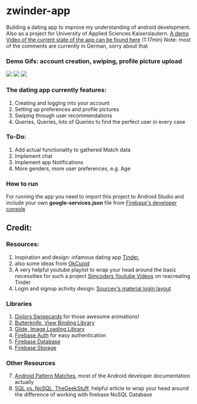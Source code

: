 # zwinder-app
Building a dating app to improve my understanding of android development. Also as a project for University of Applied Sciences Kaiserslautern. [A demo Video of the current state of the app can be found here](https://www.youtube.com/watch?v=eBUVMyqWFP0&feature=youtu.be) (1:17min)
Note: most of the comments are currently in German, sorry about that

### Demo Gifs: account creation, swiping, profile picture upload 
![](https://media.giphy.com/media/lcqrxZKdL8Fs76J4FG/giphy.gif)
![](https://media.giphy.com/media/fCU1KaEbkz5f5eOfDi/giphy.gif)
![](https://media.giphy.com/media/1UPVdhDYK1Bx72AuDG/giphy.gif)

### The dating app currently features:
1. Creating and logging into your account
2. Setting up preferences and profile pictures
3. Swiping through user recommendations
4. Queries, Queries, lots of Queries to find the perfect user in every case

### To-Do:
1. Add actual functionality to gathered Match data
2. Implement chat
3. Implement app Notifications
4. More genders, more user preferences, e.g. Age

### How to run
For running the app you need to import this project to Android Studio and include your own **google-services.json** file from [Firebase's developer console](https://console.firebase.google.com/)

## Credit:
### Resources:
1. Inspiration and design: infamous dating app [Tinder](https://tinder.com/?lang=en),
2. also some ideas from [OkCupid](https://www.okcupid.com)
3. A very helpful youtube playlist to wrap your head around the basic necessities for such a project [Simcoders Youtube Videos](https://www.youtube.com/playlist?list=PLxabZQCAe5fio9dm1Vd0peIY6HLfo5MCf) on reacreating Tinder
4. Login and signup activity design: [Sourcey's material login layout](https://github.com/sourcey/materiallogindemo)
### Libraries
1. [Diolors Swipecards](https://github.com/Diolor/Swipecards/) for those awesome animations!
2. [Butterknife, View Binding Library](https://github.com/JakeWharton/butterknife)
3. [Glide, Image Loading Library](https://bumptech.github.io/glide/)
4. [Firebase Auth](https://firebase.google.com/docs/auth/) for easy authentication
5. [Firebase Database](https://firebase.google.com/docs/database/)
6. [Firebase Storage](https://firebase.google.com/docs/storage/)

### Other Resources
7. [Android Pattern Matches](https://developer.android.com/reference/android/util/Patterns), most of the Android developer documentation actually
8. [SQL vs. NoSQL, TheGeekStuff](https://www.thegeekstuff.com/2014/01/sql-vs-nosql-db/?utm_source=tuicool), helpful article to wrap your head around the difference of working with firebase NoSQL Database
